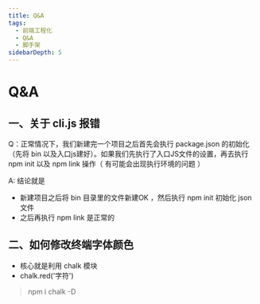 ```yaml
---
title: Q&A
tags:
  - 前端工程化
  - Q&A
  - 脚手架
sidebarDepth: 5
---
```

# Q&A
## 一、关于 cli.js 报错

Q：正常情况下，我们新建完一个项目之后首先会执行 package.json 的初始化（先将 bin 以及入口js建好）。如果我们先执行了入口JS文件的设置，再去执行 npm init 以及 npm link 操作（ 有可能会出现执行环境的问题 ）

A:
结论就是
- 新建项目之后将 bin 目录里的文件新建OK ，然后执行 npm init 初始化 json 文件
- 之后再执行 npm link 是正常的

## 二、如何修改终端字体颜色

- 核心就是利用 chalk 模块
- chalk.red('字符')


> npm i chalk -D
